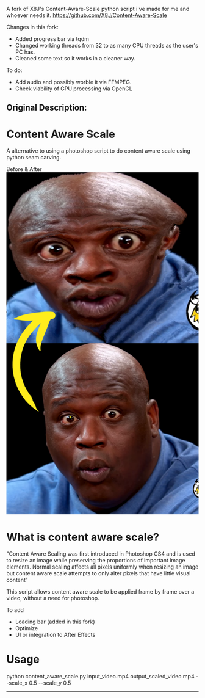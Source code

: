A fork of X8J's Content-Aware-Scale python script i've made for me and whoever needs it.
https://github.com/X8J/Content-Aware-Scale

Changes in this fork:
- Added progress bar via tqdm
- Changed working threads from 32 to as many CPU threads as the user's PC has.
- Cleaned some text so it works in a cleaner way.

To do:
+ Add audio and possibly worble it via FFMPEG.
+ Check viability of GPU processing via OpenCL

Original Description:
--------------------------------------------------------------------------------------------------
# Content Aware Scale
A alternative to using a photoshop script to do content aware scale using python seam carving.

Before & After
![alt text](https://github.com/X8J/py-content-aware-scale/blob/main/before%20and%20after.png?raw=true)

# What is content aware scale?
"Content Aware Scaling was first introduced in Photoshop CS4 and is used to resize an image while preserving the proportions of important image elements. Normal scaling affects all pixels uniformly when resizing an image but content aware scale attempts to only alter pixels that have little visual content"

This script allows content aware scale to be applied frame by frame over a video, without a need for photoshop.

To add
+ Loading bar (added in this fork)
+ Optimize
+ UI or integration to After Effects

# Usage 

python content_aware_scale.py input_video.mp4 output_scaled_video.mp4 --scale_x 0.5 --scale_y 0.5



--------------------------------------------------------------------------------------------------

